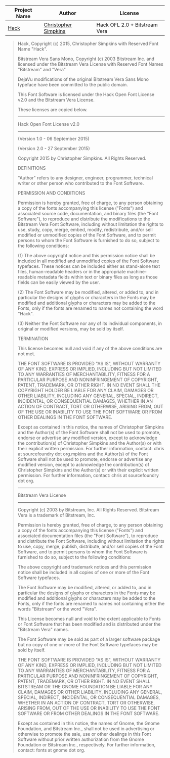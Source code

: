 Project Name | Author | License
-------------|--------|--------
[Hack](https://sourcefoundry.org/hack/) | [Christopher Simpkins](https://github.com/chrissimpkins) | Hack OFL 2.0 + Bitstream Vera

>Hack, Copyright (c) 2015, Christopher Simpkins with Reserved Font Name "Hack".
>
>Bitstream Vera Sans Mono, Copyright (c) 2003 Bitstream Inc. and licensed under the Bitstream Vera License with Reserved Font Names "Bitstream" and "Vera"
>
>DejaVu modifications of the original Bitstream Vera Sans Mono typeface have been committed to the public domain.
>
>This Font Software is licensed under the Hack Open Font License v2.0 and the Bitstream Vera License.
>
>These licenses are copied below.
>
>-----------------------------------------------------------
>
>Hack Open Font License v2.0
>
>-----------------------------------------------------------
>
>(Version 1.0 - 06 September 2015)
>
>(Version 2.0 - 27 September 2015)
>
>Copyright 2015 by Christopher Simpkins. All Rights Reserved.
>
>DEFINITIONS
>
>"Author" refers to any designer, engineer, programmer, technical writer or other person who contributed to the Font Software.
>
>PERMISSION AND CONDITIONS
>
>Permission is hereby granted, free of charge, to any person obtaining a copy of the fonts accompanying this license ("Fonts") and associated source code, documentation, and binary files (the "Font Software"), to reproduce and distribute the modifications to the Bitstream Vera Font Software, including without limitation the rights to use, study, copy, merge, embed, modify, redistribute, and/or sell modified or unmodified copies of the Font Software, and to permit persons to whom the Font Software is furnished to do so, subject to the following conditions:
>
>(1) The above copyright notice and this permission notice shall be included in all modified and unmodified copies of the Font Software typefaces. These notices can be included either as stand-alone text files, human-readable headers or in the appropriate machine-readable metadata fields within text or binary files as long as those fields can be easily viewed by the user.
>
>(2) The Font Software may be modified, altered, or added to, and in particular the designs of glyphs or characters in the Fonts may be modified and additional glyphs or characters may be added to the Fonts, only if the fonts are renamed to names not containing the word "Hack".
>
>(3) Neither the Font Software nor any of its individual components, in original or modified versions, may be sold by itself.
>
>TERMINATION
>
>This license becomes null and void if any of the above conditions are not met.
>
>THE FONT SOFTWARE IS PROVIDED "AS IS", WITHOUT WARRANTY OF ANY KIND, EXPRESS OR IMPLIED, INCLUDING BUT NOT LIMITED TO ANY WARRANTIES OF MERCHANTABILITY, FITNESS FOR A PARTICULAR PURPOSE AND NONINFRINGEMENT OF COPYRIGHT, PATENT, TRADEMARK, OR OTHER RIGHT. IN NO EVENT SHALL THE COPYRIGHT HOLDER BE LIABLE FOR ANY CLAIM, DAMAGES OR OTHER LIABILITY, INCLUDING ANY GENERAL, SPECIAL, INDIRECT, INCIDENTAL, OR CONSEQUENTIAL DAMAGES, WHETHER IN AN ACTION OF CONTRACT, TORT OR OTHERWISE, ARISING FROM, OUT OF THE USE OR INABILITY TO USE THE FONT SOFTWARE OR FROM OTHER DEALINGS IN THE FONT SOFTWARE.
>
>Except as contained in this notice, the names of Christopher Simpkins and the Author(s) of the Font Software shall not be used to promote, endorse or advertise any modified version, except to acknowledge the contribution(s) of Christopher Simpkins and the Author(s) or with their explicit written permission. For further information, contact: chris at sourcefoundry dot org.mpkins and the Author(s) of the Font Software shall not be used to promote, endorse or advertise any modified version, except to acknowledge the contribution(s) of Christopher Simpkins and the Author(s) or with their explicit written permission.  For further information, contact: chris at sourcefoundry dot org.
>
>-----------------------------------------------------------
>
>Bitstream Vera License
>
>-----------------------------------------------------------
>
>Copyright (c) 2003 by Bitstream, Inc. All Rights Reserved. Bitstream Vera is a trademark of Bitstream, Inc.
>
>Permission is hereby granted, free of charge, to any person obtaining a copy of the fonts accompanying this license ("Fonts") and associated documentation files (the "Font Software"), to reproduce and distribute the Font Software, including without limitation the rights to use, copy, merge, publish, distribute, and/or sell copies of the Font Software, and to permit persons to whom the Font Software is furnished to do so, subject to the following conditions:
>
>The above copyright and trademark notices and this permission notice shall be included in all copies of one or more of the Font Software typefaces.
>
>The Font Software may be modified, altered, or added to, and in particular the designs of glyphs or characters in the Fonts may be modified and additional glyphs or characters may be added to the Fonts, only if the fonts are renamed to names not containing either the words "Bitstream" or the word "Vera".
>
>This License becomes null and void to the extent applicable to Fonts or Font Software that has been modified and is distributed under the "Bitstream Vera" names.
>
>The Font Software may be sold as part of a larger software package but no copy of one or more of the Font Software typefaces may be sold by itself.
>
>THE FONT SOFTWARE IS PROVIDED "AS IS", WITHOUT WARRANTY OF ANY KIND, EXPRESS OR IMPLIED, INCLUDING BUT NOT LIMITED TO ANY WARRANTIES OF MERCHANTABILITY, FITNESS FOR A PARTICULAR PURPOSE AND NONINFRINGEMENT OF COPYRIGHT, PATENT, TRADEMARK, OR OTHER RIGHT. IN NO EVENT SHALL BITSTREAM OR THE GNOME FOUNDATION BE LIABLE FOR ANY CLAIM, DAMAGES OR OTHER LIABILITY, INCLUDING ANY GENERAL, SPECIAL, INDIRECT, INCIDENTAL, OR CONSEQUENTIAL DAMAGES, WHETHER IN AN ACTION OF CONTRACT, TORT OR OTHERWISE, ARISING FROM, OUT OF THE USE OR INABILITY TO USE THE FONT SOFTWARE OR FROM OTHER DEALINGS IN THE FONT SOFTWARE.
>
>Except as contained in this notice, the names of Gnome, the Gnome Foundation, and Bitstream Inc., shall not be used in advertising or otherwise to promote the sale, use or other dealings in this Font Software without prior written authorization from the Gnome Foundation or Bitstream Inc., respectively. For further information, contact: fonts at gnome dot org.
